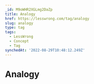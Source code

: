 ```yaml
---
_id: M9oWHR2XGLmg2DaZp
title: Analogy
href: https://lesswrong.com/tag/analogy
slug: analogy
type: tag
tags:
  - LessWrong
  - Concept
  - Tag
synchedAt: '2022-08-29T10:48:12.249Z'
---
```

# Analogy

